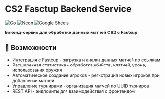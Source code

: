 # CS2 Fasctup Backend Service
[![Go](https://img.shields.io/badge/Go-1.22+-00ADD8?logo=go)](https://go.dev/)
[![Neon](https://img.shields.io/badge/Neon-Postgres-3ECF8E?logo=postgresql)](https://neon.tech/)
[![Google Sheets](https://img.shields.io/badge/Google%20Sheets-API-34A853?logo=googlesheets)](https://developers.google.com/sheets)

**Бэкенд-сервис для обработки данных матчей CS2 с Fastcup**

## 🚀 Возможности
- Интеграция с Fastcup - загрузка и анализ данных матчей по ссылкам
- Расширенная статистика - обработка убийств, клатчей, урона, использования оружия
- Автоматическое создание игроков - регистрация новых игроков при добавлении матчей
- Управление турнирами - организация матчей по UUID турниров
- REST API - эндпоинты для взаимодействия с фронтендом
